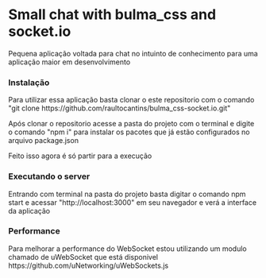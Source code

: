
<h1>Small chat with bulma_css and socket.io</h1>
<p>Pequena aplicação voltada para chat no intuinto de conhecimento para uma aplicação maior em desenvolvimento</p>
<h3>Instalação</h3>
<p>Para utilizar essa aplicação basta clonar o este repositorio com o comando "git clone https://github.com/raultocantins/bulma_css-socket.io.git" </p>
<p>Após clonar o repositorio acesse a pasta do projeto com o terminal e digite o comando "npm i" para instalar os pacotes que já estão configurados no arquivo package.json</p>
<p>Feito isso agora é só partir para a execução</p>
<h3>Executando o server</h3>
<p>Entrando com terminal na pasta do projeto basta digitar o comando npm start e acessar "http://localhost:3000" em seu navegador e verá a interface da aplicação</p>
<h3>Performance</h3>
<p>Para melhorar a performance do WebSocket estou utilizando um modulo chamado de uWebSocket que está disponivel https://github.com/uNetworking/uWebSockets.js </p>
